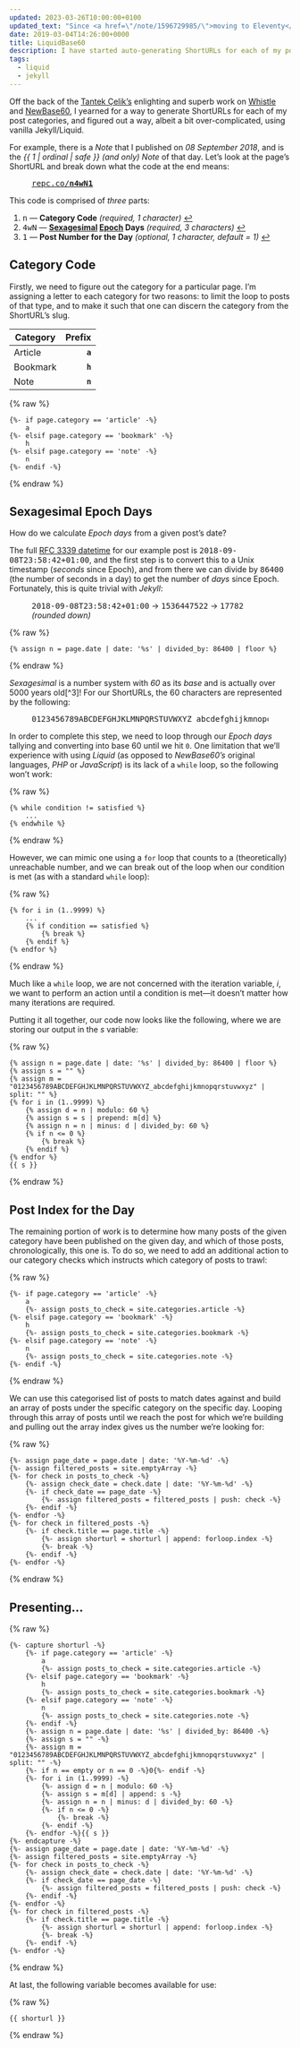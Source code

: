 ```yaml
---
updated: 2023-03-26T10:00:00+0100
updated_text: "Since <a href=\"/note/1596729985/\">moving to Eleventy</a> I have recreated this functionality using JavaScript in a similar way I did using Liquid. For all intents and purposes, everything in this article still stands, but if you'd like to see how I’m achieving this now, check out <a href=\"/article/automatic-shorturls/\">Generating Automatic ShortURLs with NewBase60</a>."
date: 2019-03-04T14:26:00+0000
title: LiquidBase60
description: I have started auto-generating ShortURLs for each of my posts, old and new, and opted to implement <a href="http://tantek.com">Tantek Çelik’s</a> <a href="http://tantek.pbworks.com/w/page/19402946/NewBase60" rel="external"><abbr title="A base 60 numbering system using only ASCII numbers and letters">NewBase60</abbr></a> for representing the unique URLs, but I've done so with Liquid so it plays nicely with my Jekyll-powered website.
tags:
  - liquid
  - jekyll
---
```


Off the back of the [Tantek Çelik’s](http://tantek.com/) enlighting and superb work on [Whistle](http://tantek.pbworks.com/w/page/21743973/Whistle) and [NewBase60](http://tantek.pbworks.com/w/page/19402946/NewBase60), I yearned for a way to generate ShortURLs for each of my post categories, and figured out a way, albeit a bit over-complicated, using vanilla Jekyll/Liquid.

For example, there is a *Note* that I published on *08 September 2018*, and is the *{{ 1 | ordinal | safe }} (and only) Note* of that day. Let’s look at the page’s ShortURL and break down what the code at the end means:

<figure>
	<samp class=" [ beta ] " style="font-weight: var(--font-weight-regular);"><a href="https://repc.co/n4wN1" title="Permalink: Note from Saturday, September 8th, 2018">repc.co/<strong style="color: hsl(var(--hsl-bowhead));">n</strong><strong style="color: hsl(var(--hsl-maple));">4wN</strong><strong style="color: hsl(var(--hsl-liquid));">1</strong></a></samp>
</figure>

This code is comprised of *three* parts:

1. <samp class="strong" style="color: hsl(var(--hsl-bowhead));">n</samp> — **Category Code** *(required, 1 character)* <a href="#category-code">↩</a>
2. <samp class="strong" style="color: hsl(var(--hsl-maple));">4wN</samp> — **[Sexagesimal](https://en.wikipedia.org/wiki/Sexagesimal) [Epoch](https://en.wikipedia.org/wiki/Unix_time) Days** *(required, 3 characters)* <a href="#sexagesimal-epoch-days">↩</a>
3. <samp class="strong" style="color: hsl(var(--hsl-liquid));">1</samp> — **Post Number for the Day** *(optional, 1 character, default = 1)* <a href="#post-index-for-the-day">↩</a>

## Category Code

Firstly, we need to figure out the category for a particular page. I’m assigning a letter to each category for two reasons: to limit the loop to posts of that type, and to make it such that one can discern the category from the ShortURL’s slug.

| Category | Prefix  |
| -------- | ------: |
| Article  | **`a`** |
| Bookmark | **`h`** |
| Note	 | **`n`** |

{% raw %}
```liquid
{%- if page.category == 'article' -%}
	a
{%- elsif page.category == 'bookmark' -%}
	h
{%- elsif page.category == 'note' -%}
	n
{%- endif -%}
```
{% endraw %}

## Sexagesimal Epoch Days

How do we calculate *Epoch days* from a given post’s date?

The full [RFC 3339 datetime](https://tools.ietf.org/html/rfc3339) for our example post is <samp>2018-09-08T23:58:42+01:00</samp>, and the first step is to convert this to a Unix timestamp (*seconds* since Epoch), and from there we can divide by <samp>86400</samp> (the number of seconds in a day) to get the number of *days* since Epoch. Fortunately, this is quite trivial with *Jekyll*:

<figure>
	<p><samp>2018-09-08T23:58:42+01:00</samp> → <samp>1536447522</samp> → <samp>17782</samp> <em>(rounded down)</em></p>
</figure>

{% raw %}
```liquid
{% assign n = page.date | date: '%s' | divided_by: 86400 | floor %}
```
{% endraw %}

*Sexagesimal* is a number system with *60* as its *base* and is actually over 5000 years old[^3]! For our ShortURLs, the 60 characters are represented by the following:

<figure>
	<pre>0123456789ABCDEFGHJKLMNPQRSTUVWXYZ_abcdefghijkmnopqrstuvwxyz</pre>
</figure>

In order to complete this step, we need to loop through our *Epoch days* tallying and converting into base 60 until we hit `0`. One limitation that we’ll experience with using *Liquid* (as opposed to *NewBase60’s* original languages, *PHP* or *JavaScript*) is its lack of a `while` loop, so the following won’t work:

{% raw %}
```liquid
{% while condition != satisfied %}
	...
{% endwhile %}
```
{% endraw %}

However, we can mimic one using a `for` loop that counts to a (theoretically) unreachable number, and we can break out of the loop when our condition is met (as with a standard `while` loop):

{% raw %}
```liquid
{% for i in (1..9999) %}
	...
	{% if condition == satisfied %}
		{% break %}
	{% endif %}
{% endfor %}
```
{% endraw %}

Much like a `while` loop, we are not concerned with the iteration variable, <var>i</var>, we want to perform an action until a condition is met—it doesn’t matter how many iterations are required.

Putting it all together, our code now looks like the following, where we are storing our output in the <var>s</var> variable:

{% raw %}
```liquid
{% assign n = page.date | date: '%s' | divided_by: 86400 | floor %}
{% assign s = "" %}
{% assign m = "0123456789ABCDEFGHJKLMNPQRSTUVWXYZ_abcdefghijkmnopqrstuvwxyz" | split: "" %}
{% for i in (1..9999) %}
	{% assign d = n | modulo: 60 %}
	{% assign s = s | prepend: m[d] %}
	{% assign n = n | minus: d | divided_by: 60 %}
	{% if n <= 0 %}
		{% break %}
	{% endif %}
{% endfor %}
{{ s }}
```
{% endraw %}

## Post Index for the Day

The remaining portion of work is to determine how many posts of the given category have been published on the given day, and which of those posts, chronologically, this one is. To do so, we need to add an additional action to our category checks which instructs which category of posts to trawl:

{% raw %}
```liquid
{%- if page.category == 'article' -%}
	a
	{%- assign posts_to_check = site.categories.article -%}
{%- elsif page.category == 'bookmark' -%}
	h
	{%- assign posts_to_check = site.categories.bookmark -%}
{%- elsif page.category == 'note' -%}
	n
	{%- assign posts_to_check = site.categories.note -%}
{%- endif -%}
```
{% endraw %}

We can use this categorised list of posts to match dates against and build an array of posts under the specific category on the specific day. Looping through this array of posts until we reach the post for which we’re building and pulling out the array index gives us the number we’re looking for:

{% raw %}
```liquid
{%- assign page_date = page.date | date: '%Y-%m-%d' -%}
{%- assign filtered_posts = site.emptyArray -%}
{%- for check in posts_to_check -%}
	{%- assign check_date = check.date | date: '%Y-%m-%d' -%}
	{%- if check_date == page_date -%}
		{%- assign filtered_posts = filtered_posts | push: check -%}
	{%- endif -%}
{%- endfor -%}
{%- for check in filtered_posts -%}
	{%- if check.title == page.title -%}
		{%- assign shorturl = shorturl | append: forloop.index -%}
		{%- break -%}
	{%- endif -%}
{%- endfor -%}
```
{% endraw %}

## Presenting…

{% raw %}
```liquid
{%- capture shorturl -%}
	{%- if page.category == 'article' -%}
		a
		{%- assign posts_to_check = site.categories.article -%}
	{%- elsif page.category == 'bookmark' -%}
		h
		{%- assign posts_to_check = site.categories.bookmark -%}
	{%- elsif page.category == 'note' -%}
		n
		{%- assign posts_to_check = site.categories.note -%}
	{%- endif -%}
	{%- assign n = page.date | date: '%s' | divided_by: 86400 -%}
	{%- assign s = "" -%}
	{%- assign m = "0123456789ABCDEFGHJKLMNPQRSTUVWXYZ_abcdefghijkmnopqrstuvwxyz" | split: "" -%}
	{%- if n == empty or n == 0 -%}0{%- endif -%}
	{%- for i in (1..9999) -%}
		{%- assign d = n | modulo: 60 -%}
		{%- assign s = m[d] | append: s -%}
		{%- assign n = n | minus: d | divided_by: 60 -%}
		{%- if n <= 0 -%}
			{%- break -%}
		{%- endif -%}
	{%- endfor -%}{{ s }}
{%- endcapture -%}
{%- assign page_date = page.date | date: '%Y-%m-%d' -%}
{%- assign filtered_posts = site.emptyArray -%}
{%- for check in posts_to_check -%}
	{%- assign check_date = check.date | date: '%Y-%m-%d' -%}
	{%- if check_date == page_date -%}
		{%- assign filtered_posts = filtered_posts | push: check -%}
	{%- endif -%}
{%- endfor -%}
{%- for check in filtered_posts -%}
	{%- if check.title == page.title -%}
		{%- assign shorturl = shorturl | append: forloop.index -%}
		{%- break -%}
	{%- endif -%}
{%- endfor -%}
```
{% endraw %}

At last, the following variable becomes available for use:

{% raw %}
```liquid
{{ shorturl }}
```
{% endraw %}
